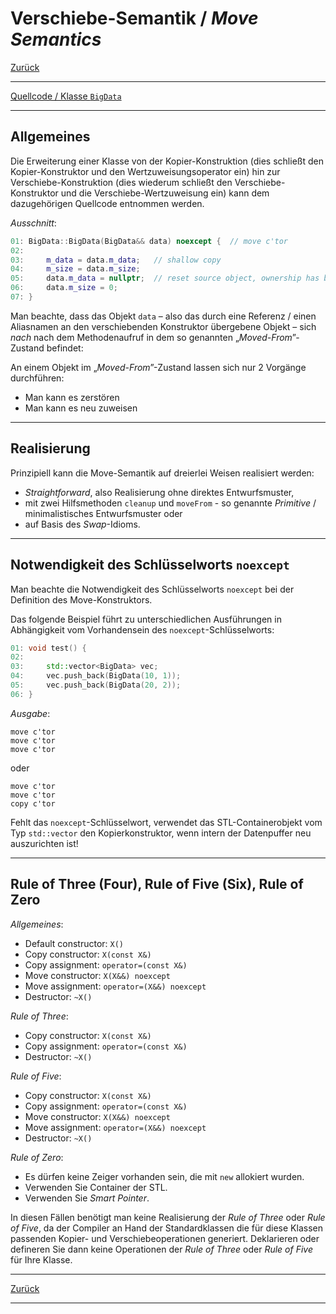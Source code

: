 # Verschiebe-Semantik / *Move Semantics*

[Zurück](../../Readme.md)

---

[Quellcode / Klasse `BigData`](MoveSemantics.cpp)

---

## Allgemeines

Die Erweiterung einer Klasse von der Kopier-Konstruktion (dies schließt den Kopier-Konstruktor und
den Wertzuweisungsoperator ein) hin zur Verschiebe-Konstruktion (dies wiederum 
schließt den Verschiebe-Konstruktor und
die Verschiebe-Wertzuweisung ein) kann dem dazugehörigen Quellcode entnommen werden.

*Ausschnitt*:

```cpp
01: BigData::BigData(BigData&& data) noexcept {  // move c'tor
02: 
03:     m_data = data.m_data;   // shallow copy
04:     m_size = data.m_size;
05:     data.m_data = nullptr;  // reset source object, ownership has been moved
06:     data.m_size = 0;
07: }
```

Man beachte, dass das Objekt `data` &ndash; also das durch eine Referenz / einen Aliasnamen
an den verschiebenden Konstruktor übergebene Objekt &ndash; sich *nach* nach dem Methodenaufruf
in dem so genannten &bdquo;*Moved-From*&rdquo;-Zustand befindet:

An einem Objekt im &bdquo;*Moved-From*&rdquo;-Zustand lassen sich nur 2 Vorgänge durchführen:

  * Man kann es zerstören
  * Man kann es neu zuweisen

---

## Realisierung

Prinzipiell kann die Move-Semantik auf dreierlei Weisen realisiert werden:

  * *Straightforward*, also Realisierung ohne direktes Entwurfsmuster,
  * mit zwei Hilfsmethoden `cleanup` und `moveFrom` - so genannte *Primitive* / minimalistisches Entwurfsmuster oder
  * auf Basis des *Swap*-Idioms.


---

## Notwendigkeit des Schlüsselworts `noexcept`


Man beachte die Notwendigkeit des Schlüsselworts `noexcept` bei der Definition
des Move-Konstruktors.

Das folgende Beispiel führt zu unterschiedlichen Ausführungen in Abhängigkeit vom 
Vorhandensein des `noexcept`-Schlüsselworts:

```cpp
01: void test() {
02: 
03:     std::vector<BigData> vec;
04:     vec.push_back(BigData(10, 1));
05:     vec.push_back(BigData(20, 2));
06: }
```

*Ausgabe*:

```
move c'tor
move c'tor
move c'tor
```

oder


```
move c'tor
move c'tor
copy c'tor
```

Fehlt das `noexcept`-Schlüsselwort, verwendet das STL-Containerobjekt vom Typ `std::vector`
den Kopierkonstruktor, wenn intern der Datenpuffer neu auszurichten ist!

---

## Rule of Three (Four), Rule of Five (Six), Rule of Zero

*Allgemeines*:

  * Default constructor: `X()`
  * Copy constructor: `X(const X&)`
  * Copy assignment: `operator=(const X&)`
  * Move constructor: `X(X&&) noexcept`
  * Move assignment: `operator=(X&&) noexcept`
  * Destructor: `~X()`

*Rule of Three*:

  * Copy constructor: `X(const X&)`
  * Copy assignment: `operator=(const X&)`
  * Destructor: `~X()`

*Rule of Five*:

  * Copy constructor: `X(const X&)`
  * Copy assignment: `operator=(const X&)`
  * Move constructor: `X(X&&) noexcept`
  * Move assignment: `operator=(X&&) noexcept`
  * Destructor: `~X()`

*Rule of Zero*:

  * Es dürfen keine Zeiger vorhanden sein, die mit `new` allokiert wurden.
  * Verwenden Sie Container der STL.
  * Verwenden Sie *Smart Pointer*.

In diesen Fällen benötigt man keine Realisierung der *Rule of Three* oder *Rule of Five*,
da der Compiler an Hand der Standardklassen die für diese Klassen passenden Kopier- und Verschiebeoperationen
generiert. Deklarieren oder defineren Sie dann keine Operationen der *Rule of Three* oder *Rule of Five* für Ihre Klasse.

---

[Zurück](../../Readme.md)

---
